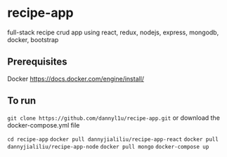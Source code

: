 # recipe-app
full-stack recipe crud app using react, redux, nodejs, express, mongodb, docker, bootstrap

## Prerequisites
Docker
https://docs.docker.com/engine/install/

## To run
`git clone https://github.com/dannyl1u/recipe-app.git` or download the docker-compose.yml file

`cd recipe-app`
`docker pull dannyjialiliu/recipe-app-react`
`docker pull dannyjialiliu/recipe-app-node`
`docker pull mongo`
`docker-compose up`

